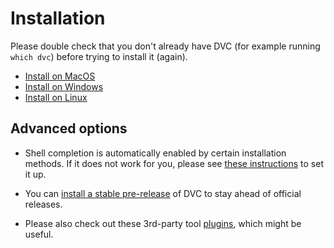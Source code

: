 # Installation

Please double check that you don't already have DVC (for example running
`which dvc`) before trying to install it (again).

- [Install on MacOS](/doc/install/macos)
- [Install on Windows](/doc/install/windows)
- [Install on Linux](/doc/install/linux)

## Advanced options

- Shell completion is automatically enabled by certain installation methods. If
  it does not work for you, please see
  [these instructions](/doc/install/completion) to set it up.

- You can [install a stable pre-release](/doc/install/pre-release) of DVC to
  stay ahead of official releases.

- Please also check out these 3rd-party tool
  [plugins](/doc/user-guide/install/plugins), which might be useful.

